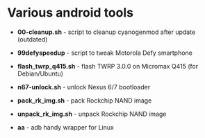 # Various android tools

* **00-cleanup.sh** - script to cleanup cyanogenmod after update (outdated)
* **99defyspeedup** - script to tweak Motorola Defy smartphone
* **flash_twrp_q415.sh** - flash TWRP 3.0.0 on Micromax Q415 (for Debian/Ubuntu)
* **n67-unlock.sh** - unlock Nexus 6/7 bootloader 
* **pack_rk_img.sh** - pack Rockchip NAND image
* **unpack_rk_img.sh** - unpack Rockchip NAND image

* **aa** - adb handy wrapper for Linux
